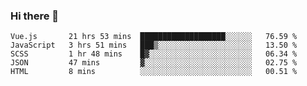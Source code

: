 ### Hi there 👋

<!--
**xin-code/Xin-code** is a ✨ _special_ ✨ repository because its `README.md` (this file) appears on your GitHub profile.

Here are some ideas to get you started:
<!--START_SECTION:waka-->
```text
Vue.js       21 hrs 53 mins  ███████████████████░░░░░░   76.59 % 
JavaScript   3 hrs 51 mins   ███▒░░░░░░░░░░░░░░░░░░░░░   13.50 % 
SCSS         1 hr 48 mins    █▓░░░░░░░░░░░░░░░░░░░░░░░   06.34 % 
JSON         47 mins         ▓░░░░░░░░░░░░░░░░░░░░░░░░   02.75 % 
HTML         8 mins          ░░░░░░░░░░░░░░░░░░░░░░░░░   00.51 % 
```
<!--END_SECTION:waka-->
